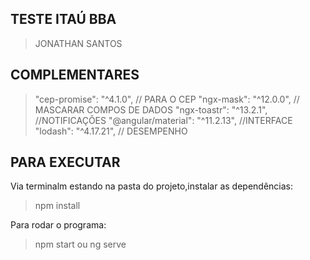 
## TESTE ITAÚ BBA ##
> JONATHAN SANTOS 

## COMPLEMENTARES ##
>    "cep-promise": "^4.1.0", // PARA O CEP
>    "ngx-mask": "^12.0.0", // MASCARAR COMPOS DE DADOS
>    "ngx-toastr": "^13.2.1",  //NOTIFICAÇÕES
>    "@angular/material": "^11.2.13", //INTERFACE
>    "lodash": "^4.17.21", // DESEMPENHO

## PARA EXECUTAR ##
Via terminalm estando na pasta do projeto,instalar as dependências:
> npm install 

Para rodar o programa:
> npm start ou ng serve 
